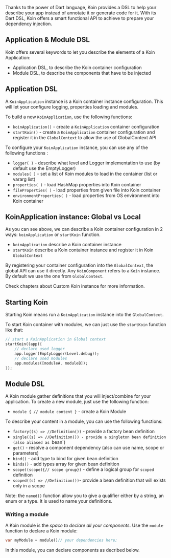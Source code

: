 
Thanks to the power of Dart language, Koin provides a DSL to help your describe your app instead of annotate it or generate code for it. With its Dart DSL, Koin offers a smart functional API to achieve to prepare your dependency injection.

## Application & Module DSL

Koin offers several keywords to let you describe the elements of a Koin Application:

- Application DSL, to describe the Koin container configuration
- Module DSL, to describe the components that have to be injected

## Application DSL

A `KoinApplication` instance is a Koin container instance configuration. This will let your configure logging, properties loading and modules.

To build a new `KoinApplication`, use the following functions:

* `koinApplication()` - create a `KoinApplication` container configuration 
* `startKoin()` - create a `KoinApplication` container configuration and register it in the `GlobalContext` to allow the use of GlobalContext API

To configure your `KoinApplication` instance, you can use any of the following functions :

* `logger( )` - describe what level and Logger implementation to use (by default use the EmptyLogger)
* `modules( )` - set a list of Koin modules to load in the container (list or vararg list)
* `properties( )` - load HashMap properties into Koin container
* `fileProperties( )` - load properties from given file into Koin container
* `environmentProperties( )` - load properties from OS environment into Koin container

## KoinApplication instance: Global vs Local

As you can see above, we can describe a Koin container configuration in 2 ways: `koinApplication` or `startKoin` function. 

- `koinApplication` describe a Koin container instance
- `startKoin` describe a Koin container instance and register it in Koin `GlobalContext`

By registering your container configuration into the `GlobalContext`, the global API can use it directly. Any `KoinComponent` refers to a `Koin` instance. By default we use the one from `GlobalContext`.

Check chapters about Custom Koin instance for more information.

## Starting Koin

Starting Koin means run a `KoinApplication` instance into the `GlobalContext`.

To start Koin container with modules, we can just use the `startKoin` function like that:


```dart
// start a KoinApplication in Global context
startKoin((app){
    // declare used logger
    app.logger(EmptyLogger(Level.debug));
    // declare used modules
    app.modules([moduleA, moduleB]);
});
```
## Module DSL

A Koin module gather definitions that you will inject/combine for your application. To create a new module, just use the following function:

* `module { // module content }` - create a Koin Module

To describe your content in a module, you can use the following functions:

* `factory((s) => //Definition())` - provide a factory bean definition
* `single((s) => //Definition()) - provide a singleton bean definition (also aliased as `bean`)
* `get()` - resolve a component dependency (also can use name, scope or parameters)
* `bind()` - add type to bind for given bean definition
* `binds()` - add types array for given bean definition
* `scope((scope){// scope group})` - define a logical group for `scoped` definition 
* `scoped((s) => //Definition())`- provide a bean definition that will exists only in a scope

Note: the `named()` function allow you to give a qualifier either by a string, an enum or a type. It is used to name your definitions.

### Writing a module

A Koin module is the *space to declare all your components*. Use the `module` function to declare a Koin module:

```dart
var myModule = module()// your dependencies here;
```

In this module, you can declare components as decribed below.

